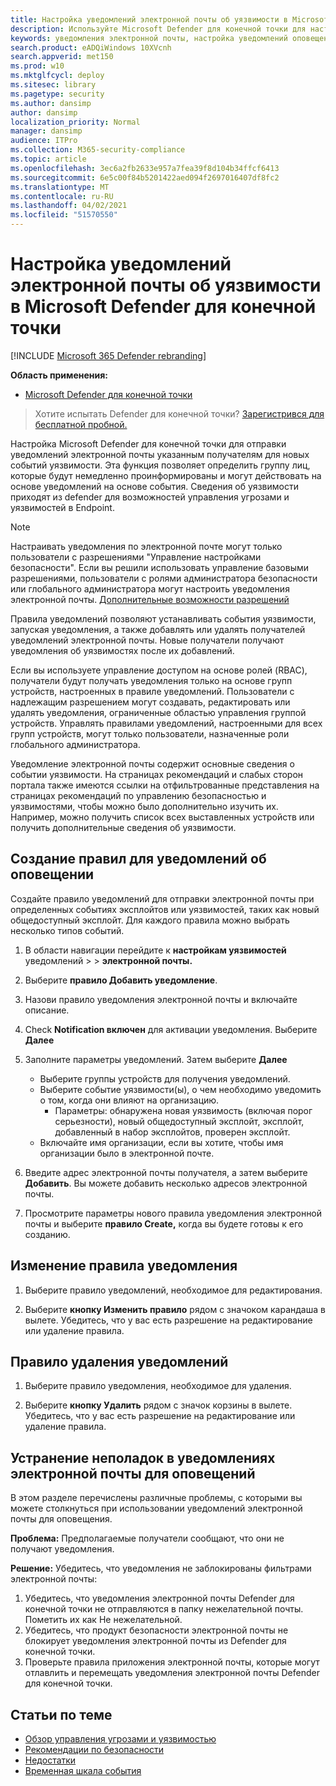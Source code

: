 ```yaml
---
title: Настройка уведомлений электронной почты об уязвимости в Microsoft Defender для конечной точки
description: Используйте Microsoft Defender для конечной точки для настройки параметров уведомлений электронной почты для событий уязвимости.
keywords: уведомления электронной почты, настройка уведомлений оповещений, уведомления atp защитника Майкрософт, оповещения atp защитника Майкрософт, windows 10 корпоративный, windows 10 education
search.product: eADQiWindows 10XVcnh
search.appverid: met150
ms.prod: w10
ms.mktglfcycl: deploy
ms.sitesec: library
ms.pagetype: security
ms.author: dansimp
author: dansimp
localization_priority: Normal
manager: dansimp
audience: ITPro
ms.collection: M365-security-compliance
ms.topic: article
ms.openlocfilehash: 3ec6a2fb2633e957a7fea39f8d104b34ffcf6413
ms.sourcegitcommit: 6e5c00f84b5201422aed094f2697016407df8fc2
ms.translationtype: MT
ms.contentlocale: ru-RU
ms.lasthandoff: 04/02/2021
ms.locfileid: "51570550"
---
```

# <a name="configure-vulnerability-email-notifications-in-microsoft-defender-for-endpoint"></a>Настройка уведомлений электронной почты об уязвимости в Microsoft Defender для конечной точки

[!INCLUDE [Microsoft 365 Defender rebranding](../../includes/microsoft-defender.md)]

**Область применения:**
- [Microsoft Defender для конечной точки](https://go.microsoft.com/fwlink/?linkid=2154037)

>Хотите испытать Defender для конечной точки? [Зарегистрився для бесплатной пробной.](https://www.microsoft.com/microsoft-365/windows/microsoft-defender-atp?ocid=docs-wdatp-emailconfig-abovefoldlink)

Настройка Microsoft Defender для конечной точки для отправки уведомлений электронной почты указанным получателям для новых событий уязвимости. Эта функция позволяет определить группу лиц, которые будут немедленно проинформированы и могут действовать на основе уведомлений на основе события. Сведения об уязвимости приходят из defender [](next-gen-threat-and-vuln-mgt.md) для возможностей управления угрозами и уязвимостей в Endpoint.

> [!NOTE]
> Настраивать уведомления по электронной почте могут только пользователи с разрешениями "Управление настройками безопасности". Если вы решили использовать управление базовыми разрешениями, пользователи с ролями администратора безопасности или глобального администратора могут настроить уведомления электронной почты. [Дополнительные возможности разрешений](user-roles.md)

Правила уведомлений позволяют устанавливать события уязвимости, запуская уведомления, а также добавлять или удалять получателей уведомлений электронной почты. Новые получатели получают уведомления об уязвимостях после их добавлений.

Если вы используете управление доступом на основе ролей (RBAC), получатели будут получать уведомления только на основе групп устройств, настроенных в правиле уведомлений.
Пользователи с надлежащим разрешением могут создавать, редактировать или удалять уведомления, ограниченные областью управления группой устройств. Управлять правилами уведомлений, настроенными для всех групп устройств, могут только пользователи, назначенные роли глобального администратора.

Уведомление электронной почты содержит основные сведения о событии уязвимости. На страницах рекомендаций и слабых сторон портала [](tvm-security-recommendation.md) также имеются ссылки на отфильтрованные представления на страницах рекомендаций по управлению безопасностью и уязвимостями, чтобы можно было дополнительно изучить их. [](tvm-weaknesses.md) Например, можно получить список всех выставленных устройств или получить дополнительные сведения об уязвимости.

## <a name="create-rules-for-alert-notifications"></a>Создание правил для уведомлений об оповещении

Создайте правило уведомлений для отправки электронной почты при определенных событиях эксплойтов или уязвимостей, таких как новый общедоступный эксплойт. Для каждого правила можно выбрать несколько типов событий.

1. В области навигации перейдите к **настройкам уязвимостей** уведомлений  >    >  **электронной почты.**

2. Выберите **правило Добавить уведомление**.

3. Назови правило уведомления электронной почты и включайте описание.

4. Check **Notification включен** для активации уведомления. Выберите **Далее**

5. Заполните параметры уведомлений. Затем выберите **Далее**

    - Выберите группы устройств для получения уведомлений.
    - Выберите событие уязвимости(ы), о чем необходимо уведомить о том, когда они влияют на организацию.
        - Параметры: обнаружена новая уязвимость (включая порог серьезности), новый общедоступный эксплойт, эксплойт, добавленный в набор эксплойтов, проверен эксплойт.
    - Включайте имя организации, если вы хотите, чтобы имя организации было в электронной почте.

6. Введите адрес электронной почты получателя, а затем выберите **Добавить**. Вы можете добавить несколько адресов электронной почты.

7. Просмотрите параметры нового правила уведомления электронной почты и выберите **правило Create,** когда вы будете готовы к его созданию.

## <a name="edit-a-notification-rule"></a>Изменение правила уведомления

1. Выберите правило уведомлений, необходимое для редактирования.

2. Выберите **кнопку Изменить правило** рядом с значоком карандаша в вылете. Убедитесь, что у вас есть разрешение на редактирование или удаление правила.

## <a name="delete-notification-rule"></a>Правило удаления уведомлений

1. Выберите правило уведомления, необходимое для удаления.

2. Выберите **кнопку Удалить** рядом с значок корзины в вылете. Убедитесь, что у вас есть разрешение на редактирование или удаление правила.

## <a name="troubleshoot-email-notifications-for-alerts"></a>Устранение неполадок в уведомлениях электронной почты для оповещений

В этом разделе перечислены различные проблемы, с которыми вы можете столкнуться при использовании уведомлений электронной почты для оповещения.

**Проблема:** Предполагаемые получатели сообщают, что они не получают уведомления.

**Решение:** Убедитесь, что уведомления не заблокированы фильтрами электронной почты:

1. Убедитесь, что уведомления электронной почты Defender для конечной точки не отправляются в папку нежелательной почты. Пометить их как Не нежелательной.
2. Убедитесь, что продукт безопасности электронной почты не блокирует уведомления электронной почты из Defender для конечной точки.
3. Проверьте правила приложения электронной почты, которые могут отлавлить и перемещать уведомления электронной почты Defender для конечной точки.

## <a name="related-topics"></a>Статьи по теме

- [Обзор управления угрозами и уязвимостью](next-gen-threat-and-vuln-mgt.md)
- [Рекомендации по безопасности](tvm-security-recommendation.md)
- [Недостатки](tvm-weaknesses.md)
- [Временная шкала события](threat-and-vuln-mgt-event-timeline.md)
